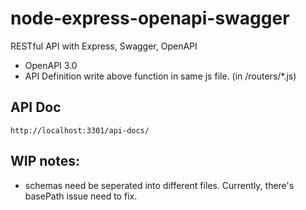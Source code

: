 # node-express-openapi-swagger
RESTful API with Express, Swagger, OpenAPI

- OpenAPI 3.0
- API Definition write above function in same js file. (in /routers/*.js)
## API Doc
```
http://localhost:3301/api-docs/
```

## WIP notes:
- schemas need be seperated into different files. Currently, there's basePath issue need to fix.